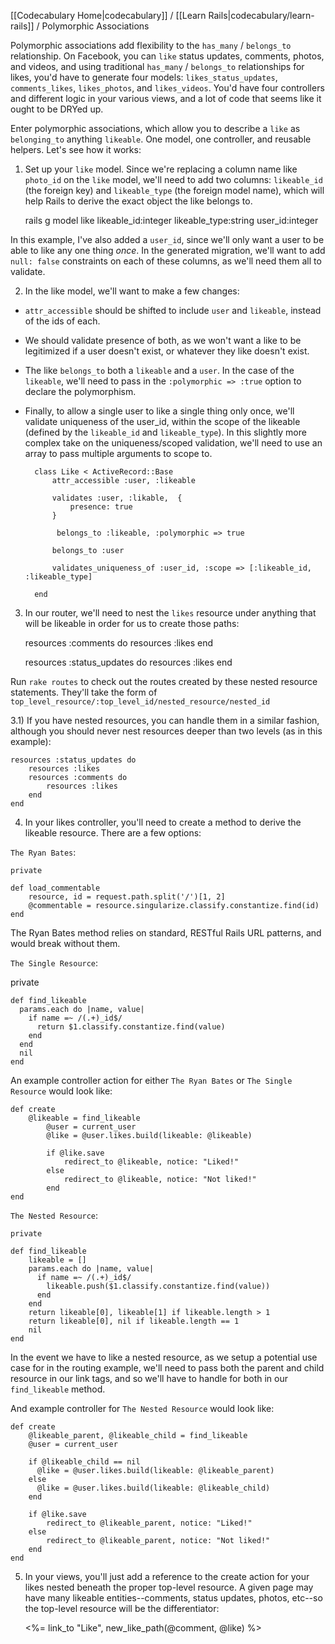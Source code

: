 [[Codecabulary Home|codecabulary]] / [[Learn Rails|codecabulary/learn-rails]] / Polymorphic Associations

<!-- ---title: Polymorphic Associations --- -->

Polymorphic associations add flexibility to the `has_many` / `belongs_to` relationship. On Facebook, you can `like` status updates, comments, photos, and videos, and using traditional `has_many` / `belongs_to` relationships for likes, you'd have to generate four models: `likes_status_updates`, `comments_likes`, `likes_photos`, and `likes_videos`. You'd have four controllers and different logic in your various views, and a lot of code that seems like it ought to be DRYed up.

Enter polymorphic associations, which allow you to describe a `like` as `belonging_to` anything `likeable`. One model, one controller, and reusable helpers. Let's see how it works:

1) Set up your `like` model. Since we're replacing a column name like `photo_id` on the `like` model, we'll need to add two columns: `likeable_id` (the foreign key) and `likeable_type` (the foreign model name), which will help Rails to derive the exact object the like belongs to. 

	rails g model like likeable_id:integer likeable_type:string user_id:integer
	
In this example, I've also added a `user_id`, since we'll only want a user to be able to like any one thing _once_. In the generated migration, we'll want to add `null: false` constraints on each of these columns, as we'll need them all to validate. 

2) In the like model, we'll want to make a few changes:

* `attr_accessible` should be shifted to include `user` and `likeable`, instead of the ids of each. 
* We should validate presence of both, as we won't want a like to be legitimized if a user doesn't exist, or whatever they like doesn't exist.
* The like `belongs_to` both a `likeable` and a `user`. In the case of the `likeable`, we'll need to pass in the `:polymorphic => :true` option to declare the polymorphism.
* Finally, to allow a single user to like a single thing only once, we'll validate uniqueness of the user_id, within the scope of the likeable (defined by the 	`likeable_id` and `likeable_type`). In this slightly more complex take on the uniqueness/scoped validation, we'll need to use an array to pass multiple arguments to scope to.


		class Like < ActiveRecord::Base
	  		attr_accessible :user, :likeable
	
		  	validates :user, :likable,  {
		    	presence: true
		  	}
		
		 	 belongs_to :likeable, :polymorphic => true
		
		  	belongs_to :user
		
		  	validates_uniqueness_of :user_id, :scope => [:likeable_id, :likeable_type]
	
		end
		
3) In our router, we'll need to nest the `likes` resource under anything that will be likeable in order for us to create those paths:

	resources :comments do
		resources :likes
	end
	
	resources :status_updates do
		resources :likes
	end
	
Run `rake routes` to check out the routes created by these nested resource statements. They'll take the form of `top_level_resource/:top_level_id/nested_resource/nested_id`
	
3.1) If you have nested resources, you can handle them in a similar fashion, although you should never nest resources deeper than two levels (as in this example): 

	resources :status_updates do
		resources :likes
		resources :comments do
			resources :likes
		end
	end
	
4) In your likes controller, you'll need to create a method to derive the likeable resource. There are a few options:

`The Ryan Bates`:

	private

	def load_commentable
		resource, id = request.path.split('/')[1, 2]
		@commentable = resource.singularize.classify.constantize.find(id)
	end
	
The Ryan Bates method relies on standard, RESTful Rails URL patterns, and would break without them.

`The Single Resource`: 

private

	def find_likeable
	  params.each do |name, value|
	    if name =~ /(.+)_id$/
	      return $1.classify.constantize.find(value)
	    end
	  end
	  nil
	end
	
An example controller action for either `The Ryan Bates` or `The Single Resource` would look like:

	def create
		@likeable = find_likeable
	    	@user = current_user
	    	@like = @user.likes.build(likeable: @likeable)
	    	
	    	if @like.save
	    		redirect_to @likeable, notice: "Liked!"
	    	else
	    		redirect_to @likeable, notice: "Not liked!"
	    	end
	end
	
`The Nested Resource`: 

	private

	def find_likeable
	    likeable = []
	    params.each do |name, value|
	      if name =~ /(.+)_id$/
	        likeable.push($1.classify.constantize.find(value))
	      end
	    end
	    return likeable[0], likeable[1] if likeable.length > 1
	    return likeable[0], nil if likeable.length == 1
	    nil
	end

In the event we have to like a nested resource, as we setup a potential use case for in the routing example, we'll need to pass both the parent and child resource in our link tags, and so we'll have to handle for both in our `find_likeable` method.

And example controller for `The Nested Resource` would look like:

	def create
	    @likeable_parent, @likeable_child = find_likeable
	    @user = current_user
	
	    if @likeable_child == nil
	      @like = @user.likes.build(likeable: @likeable_parent)
	    else
	      @like = @user.likes.build(likeable: @likeable_child)
	    end
	    
	    if @like.save
	    	redirect_to @likeable_parent, notice: "Liked!"
	    else
	    	redirect_to @likeable_parent, notice: "Not liked!"
	    end
	end
	
5) In your views, you'll just add a reference to the create action for your likes nested beneath the proper top-level resource. A given page may have many likeable entities--comments, status updates, photos, etc--so the top-level resource will be the differentiator:

	<%= link_to "Like", new_like_path(@comment, @like) %>

